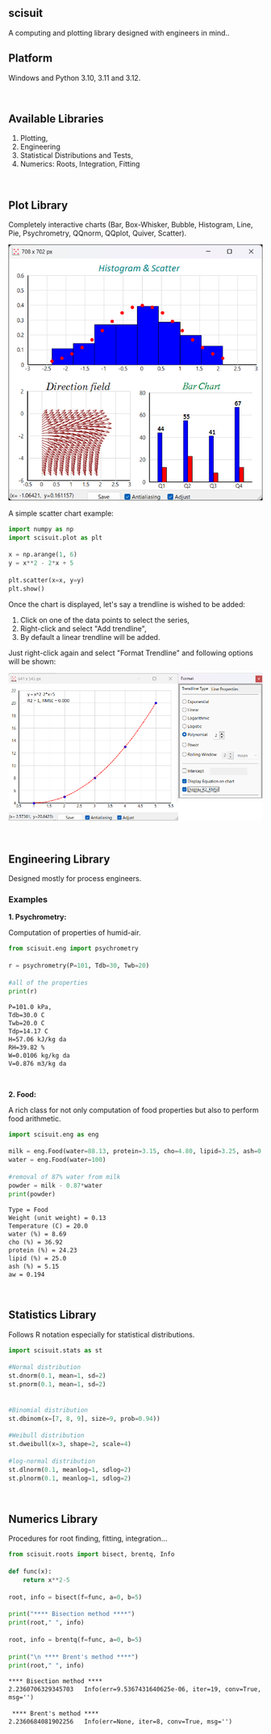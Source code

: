 ## scisuit

A computing and plotting library designed with engineers
in mind..

## Platform

Windows and Python 3.10, 3.11 and 3.12.


&nbsp;


## Available Libraries

1. Plotting,
2. Engineering
3. Statistical Distributions and Tests,
4. Numerics: Roots, Integration, Fitting


&nbsp;


## Plot Library

Completely interactive charts (Bar, Box-Whisker, Bubble, Histogram, Line, Pie, Psychrometry, 
QQnorm, QQplot, Quiver, Scatter).

![Multiple charts](chart_multiple.png)


A simple scatter chart example:


```python
import numpy as np
import scisuit.plot as plt 

x = np.arange(1, 6)
y = x**2 - 2*x + 5

plt.scatter(x=x, y=y)
plt.show()
```

Once the chart is displayed, let's say a trendline is wished to be added:

1. Click on one of the data points to select the series,
2. Right-click and select "Add trendline",
3. By default a linear trendline will be added. 

Just right-click again and select "Format Trendline" and following options will be shown:

![Scatter with trendline options](chart_scatter_trendline.png)




&nbsp;
&nbsp;


## Engineering Library

Designed mostly for process engineers.

### Examples

**1. Psychrometry:**

Computation of properties of humid-air.

```python
from scisuit.eng import psychrometry

r = psychrometry(P=101, Tdb=30, Twb=20)

#all of the properties
print(r)
```
```
P=101.0 kPa,
Tdb=30.0 C
Twb=20.0 C
Tdp=14.17 C
H=57.06 kJ/kg da
RH=39.82 %
W=0.0106 kg/kg da
V=0.876 m3/kg da
```


&nbsp;

**2. Food:**

A rich class for not only computation of food properties but also
to perform food arithmetic.

```python
import scisuit.eng as eng

milk = eng.Food(water=88.13, protein=3.15, cho=4.80, lipid=3.25, ash=0.67)
water = eng.Food(water=100)

#removal of 87% water from milk
powder = milk - 0.87*water 
print(powder)
```

```
Type = Food
Weight (unit weight) = 0.13
Temperature (C) = 20.0
water (%) = 8.69
cho (%) = 36.92
protein (%) = 24.23
lipid (%) = 25.0
ash (%) = 5.15
aw = 0.194
```


&nbsp;
&nbsp;


## Statistics Library

Follows R notation especially for statistical distributions.

```python
import scisuit.stats as st

#Normal distribution
st.dnorm(0.1, mean=1, sd=2)
st.pnorm(0.1, mean=1, sd=2)


#Binomial distribution
st.dbinom(x=[7, 8, 9], size=9, prob=0.94))

#Weibull distribution
st.dweibull(x=3, shape=2, scale=4)

#log-normal distribution
st.dlnorm(0.1, meanlog=1, sdlog=2)
st.plnorm(0.1, meanlog=1, sdlog=2)
```


&nbsp;
&nbsp;


## Numerics Library

Procedures for root finding, fitting, integration...

```python
from scisuit.roots import bisect, brentq, Info

def func(x):
    return x**2-5

root, info = bisect(f=func, a=0, b=5)

print("**** Bisection method ****")
print(root," ", info)

root, info = brentq(f=func, a=0, b=5)

print("\n **** Brent's method ****")
print(root," ", info)
```

```
**** Bisection method ****
2.2360706329345703   Info(err=9.5367431640625e-06, iter=19, conv=True, msg='')

 **** Brent's method ****
2.2360684081902256   Info(err=None, iter=8, conv=True, msg='')
```